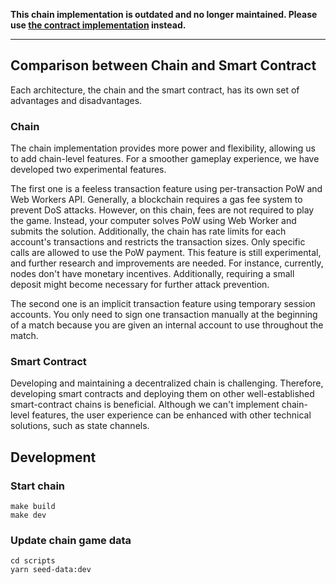 **This chain implementation is outdated and no longer maintained. Please use [the contract implementation](../contract/README.md) instead.**

---

## Comparison between Chain and Smart Contract

Each architecture, the chain and the smart contract, has its own set of advantages and disadvantages.

### Chain

The chain implementation provides more power and flexibility, allowing us to add chain-level features. For a smoother gameplay experience, we have developed two experimental features.

The first one is a feeless transaction feature using per-transaction PoW and Web Workers API. Generally, a blockchain requires a gas fee system to prevent DoS attacks. However, on this chain, fees are not required to play the game. Instead, your computer solves PoW using Web Worker and submits the solution. Additionally, the chain has rate limits for each account's transactions and restricts the transaction sizes. Only specific calls are allowed to use the PoW payment. This feature is still experimental, and further research and improvements are needed. For instance, currently, nodes don't have monetary incentives. Additionally, requiring a small deposit might become necessary for further attack prevention.

The second one is an implicit transaction feature using temporary session accounts. You only need to sign one transaction manually at the beginning of a match because you are given an internal account to use throughout the match.

### Smart Contract

Developing and maintaining a decentralized chain is challenging. Therefore, developing smart contracts and deploying them on other well-established smart-contract chains is beneficial. Although we can't implement chain-level features, the user experience can be enhanced with other technical solutions, such as state channels.

## Development

### Start chain

```
make build
make dev
```

### Update chain game data

```
cd scripts
yarn seed-data:dev
```
